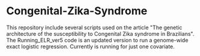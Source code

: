 # Congenital-Zika-Syndrome
This repository include several scripts used on the article "The genetic architecture of the susceptibility to Congenital Zika syndrome in Brazilians".
The Running_ELR_ver5 code is an updated version to run a genome-wide exact logistic regression.
Currently is running for just one covariate. 
